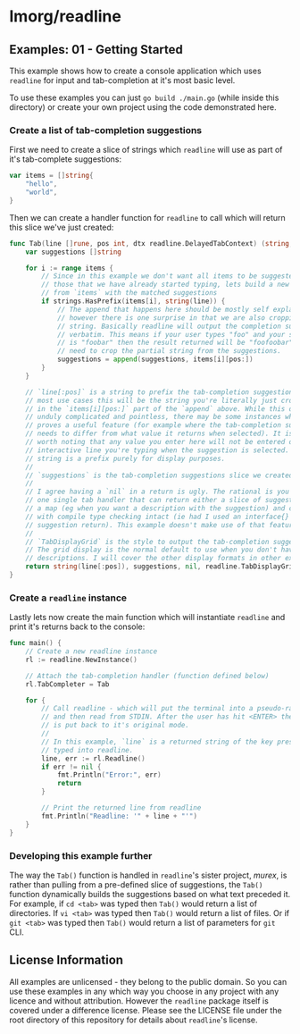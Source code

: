 # lmorg/readline

## Examples: 01 - Getting Started

This example shows how to create a console application which uses `readline`
for input and tab-completion at it's most basic level.

To use these examples you can just `go build ./main.go` (while inside this
directory) or create your own project using the code demonstrated here.

### Create a list of tab-completion suggestions

First we need to create a slice of strings which `readline` will use as part of
it's tab-complete suggestions:

```go
var items = []string{
	"hello",
	"world",
}
```

Then we can create a handler function for `readline` to call which will return
this slice we've just created:

```go
func Tab(line []rune, pos int, dtx readline.DelayedTabContext) (string, []string, map[string]string, readline.TabDisplayType) {
	var suggestions []string

	for i := range items {
		// Since in this example we don't want all items to be suggested, only
		// those that we have already started typing, lets build a new slice
		// from `items` with the matched suggestions
		if strings.HasPrefix(items[i], string(line)) {
			// The append that happens here should be mostly self explanatory
			// however there is one surprise in that we are also cropping the
			// string. Basically readline will output the completion suggestions
			// verbatim. This means if your user types "foo" and your suggestion
			// is "foobar" then the result returned will be "foofoobar". So you
			// need to crop the partial string from the suggestions.
			suggestions = append(suggestions, items[i][pos:])
		}
	}

	// `line[:pos]` is a string to prefix the tab-completion suggestions. For
	// most use cases this will be the string you're literally just cropped out
	// in the `items[i][pos:]` part of the `append` above. While this does seem
	// unduly complicated and pointless, there may be some instances where this
	// proves a useful feature (for example where the tab-completion suggestion
	// needs to differ from what value it returns when selected). It is also
	// worth noting that any value you enter here will not be entered on to the
	// interactive line you're typing when the suggestion is selected. ie this
	// string is a prefix purely for display purposes.
	//
	// `suggestions` is the tab-completion suggestions slice we created above.
	//
	// I agree having a `nil` in a return is ugly. The rational is you can have
	// one single tab handler that can return either a slice of suggestions or
	// a map (eg when you want a description with the suggestion) and can do so
	// with compile type checking intact (ie had I used an interface{} for the
	// suggestion return). This example doesn't make use of that feature.
	//
	// `TabDisplayGrid` is the style to output the tab-completion suggestions.
	// The grid display is the normal default to use when you don't have
	// descriptions. I will cover the other display formats in other examples.
	return string(line[:pos]), suggestions, nil, readline.TabDisplayGrid
}
```

### Create a `readline` instance

Lastly lets now create the main function which will instantiate `readline` and
print it's returns back to the console:


```go
func main() {
	// Create a new readline instance
	rl := readline.NewInstance()

	// Attach the tab-completion handler (function defined below)
	rl.TabCompleter = Tab

	for {
		// Call readline - which will put the terminal into a pseudo-raw mode
		// and then read from STDIN. After the user has hit <ENTER> the terminal
		// is put back to it's original mode.
		//
		// In this example, `line` is a returned string of the key presses
		// typed into readline.
		line, err := rl.Readline()
		if err != nil {
			fmt.Println("Error:", err)
			return
		}

		// Print the returned line from readline
		fmt.Println("Readline: '" + line + "'")
	}
}
```

### Developing this example further

The way the `Tab()` function is handled in `readline`'s sister project, _murex_,
is rather than pulling from a pre-defined slice of suggestions, the `Tab()`
function dynamically builds the suggestions based on what text preceded it.
For example, if `cd <tab>` was typed then `Tab()` would return a list of
directories. If `vi <tab>` was typed then `Tab()` would return a list of files.
Or if `git <tab>` was typed then `Tab()` would return a list of parameters for
`git` CLI.

## License Information

All examples are unlicensed - they belong to the public domain. So you can use
these examples in any which way you choose in any project with any licence and
without attribution. However the `readline` package itself is covered under a
difference license. Please see the LICENSE file under the root directory of
this repository for details about `readline`'s license.
